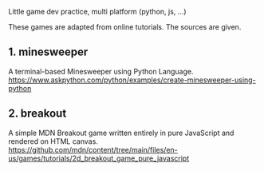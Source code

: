 Little game dev practice, multi platform (python, js, ...)

These games are adapted from online tutorials. The sources are given.

## 1. minesweeper
A terminal-based Minesweeper using Python Language. https://www.askpython.com/python/examples/create-minesweeper-using-python

## 2. breakout
A simple MDN Breakout game written entirely in pure JavaScript and rendered on HTML canvas. https://github.com/mdn/content/tree/main/files/en-us/games/tutorials/2d_breakout_game_pure_javascript

